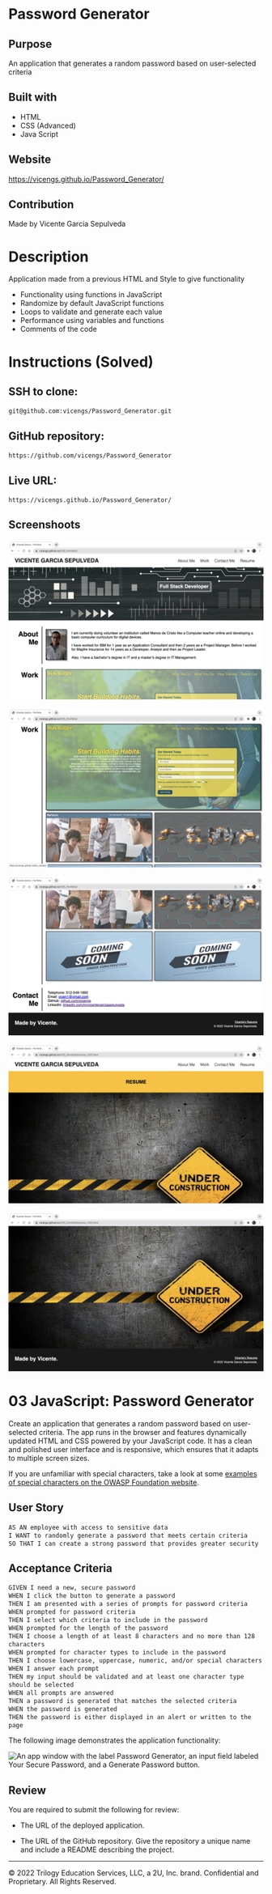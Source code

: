 # Password Generator

## Purpose
An application that generates a random password based on user-selected criteria

## Built with
* HTML
* CSS (Advanced)
* Java Script

## Website
https://vicengs.github.io/Password_Generator/

## Contribution
Made by Vicente Garcia Sepulveda

# Description

Application made from a previous HTML and Style to give functionality

* Functionality using functions in JavaScript
* Randomize by default JavaScript functions
* Loops to validate and generate each value
* Performance using variables and functions
* Comments of the code

# Instructions (Solved)
## SSH to clone:
```
git@github.com:vicengs/Password_Generator.git
```
## GitHub repository:
```
https://github.com/vicengs/Password_Generator
```
## Live URL:
```
https://vicengs.github.io/Password_Generator/
```
## Screenshoots

![image text](https://github.com/vicengs/VGS_Portfolio/blob/main/assets/images/Screenshot_VGS_1.jpg)

![image text](https://github.com/vicengs/VGS_Portfolio/blob/main/assets/images/Screenshot_VGS_2.jpg)

![image text](https://github.com/vicengs/VGS_Portfolio/blob/main/assets/images/Screenshot_VGS_3.jpg)

![image text](https://github.com/vicengs/VGS_Portfolio/blob/main/assets/images/Screenshot_VGS_4.jpg)

![image text](https://github.com/vicengs/VGS_Portfolio/blob/main/assets/images/Screenshot_VGS_5.jpg)


# 03 JavaScript: Password Generator

Create an application that generates a random password based on user-selected criteria. The app runs in the browser and features dynamically updated HTML and CSS powered by your JavaScript code. It has a clean and polished user interface and is responsive, which ensures that it adapts to multiple screen sizes.

If you are unfamiliar with special characters, take a look at some [examples of special characters on the OWASP Foundation website](https://www.owasp.org/index.php/Password_special_characters).

## User Story

```
AS AN employee with access to sensitive data
I WANT to randomly generate a password that meets certain criteria
SO THAT I can create a strong password that provides greater security
```

## Acceptance Criteria

```
GIVEN I need a new, secure password
WHEN I click the button to generate a password
THEN I am presented with a series of prompts for password criteria
WHEN prompted for password criteria
THEN I select which criteria to include in the password
WHEN prompted for the length of the password
THEN I choose a length of at least 8 characters and no more than 128 characters
WHEN prompted for character types to include in the password
THEN I choose lowercase, uppercase, numeric, and/or special characters
WHEN I answer each prompt
THEN my input should be validated and at least one character type should be selected
WHEN all prompts are answered
THEN a password is generated that matches the selected criteria
WHEN the password is generated
THEN the password is either displayed in an alert or written to the page
```

The following image demonstrates the application functionality:

![An app window with the label Password Generator, an input field labeled Your Secure Password, and a Generate Password button.](./Assets/03-javascript-homework-demo.png)

## Review

You are required to submit the following for review:

* The URL of the deployed application.

* The URL of the GitHub repository. Give the repository a unique name and include a README describing the project.

- - -
© 2022 Trilogy Education Services, LLC, a 2U, Inc. brand. Confidential and Proprietary. All Rights Reserved.
